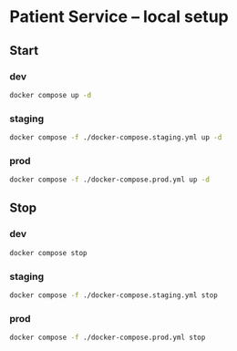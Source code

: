 # Patient Service – local setup

## Start

### dev
```bash
docker compose up -d
```
### staging
```bash
docker compose -f ./docker-compose.staging.yml up -d
```
### prod
```bash
docker compose -f ./docker-compose.prod.yml up -d
```

## Stop

### dev
```bash
docker compose stop
```
### staging
```bash
docker compose -f ./docker-compose.staging.yml stop 
```
### prod
```bash
docker compose -f ./docker-compose.prod.yml stop 
```